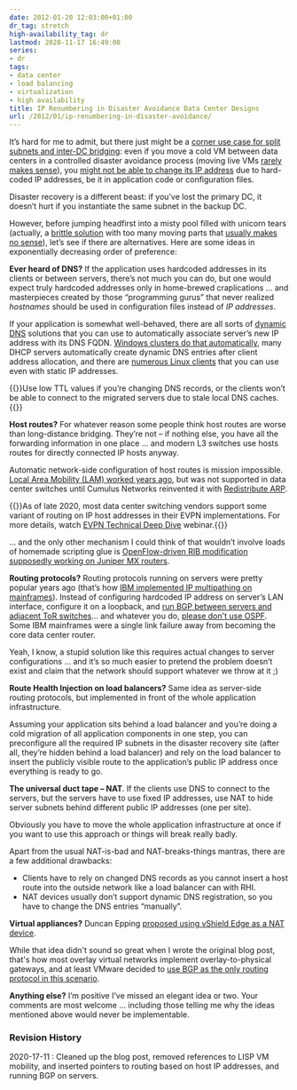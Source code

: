 ```yaml
---
date: 2012-01-20 12:03:00+01:00
dr_tag: stretch
high-availability_tag: dr
lastmod: 2020-11-17 16:49:00
series:
- dr
tags:
- data center
- load balancing
- virtualization
- high availability
title: IP Renumbering in Disaster Avoidance Data Center Designs
url: /2012/01/ip-renumbering-in-disaster-avoidance/
---
```

It’s hard for me to admit, but there just might be a [corner use case for split subnets and inter-DC bridging](/2011/08/quotes-of-week/): even if you move a cold VM between data centers in a controlled disaster avoidance process (moving live VMs [rarely makes sense](/2011/09/long-distance-vmotion-for-disaster/)), you [might not be able to change its IP address](http://www.yellow-bricks.com/2012/01/19/avoid-changing-your-vms-ip-in-a-dr-procedure/) due to hard-coded IP addresses, be it in application code or configuration files.

Disaster recovery is a different beast: if you’ve lost the primary DC, it doesn’t hurt if you instantiate the same subnet in the backup DC.
<!--more-->
However, before jumping headfirst into a misty pool filled with unicorn tears (actually, a [brittle solution](/2011/12/large-scale-l2-dci-true-story/) with too many moving parts that [usually makes no sense](/2011/11/busting-layer-2-data-center/)), let’s see if there are alternatives. Here are some ideas in exponentially decreasing order of preference:

**Ever heard of DNS?** If the application uses hardcoded addresses in its clients or between servers, there’s not much you can do, but one would expect truly hardcoded addresses only in home-brewed craplications ... and masterpieces created by those “programming gurus” that never realized *hostnames* should be used in configuration files instead of *IP addresses*.

If your application is somewhat well-behaved, there are all sorts of [dynamic DNS](http://en.wikipedia.org/wiki/Dynamic_DNS) solutions that you can use to automatically associate server’s new IP address with its DNS FQDN. [Windows clusters do that automatically](/2011/06/multisite-clusters-done-right-by-none/), many DHCP servers automatically create dynamic DNS entries after client address allocation, and there are [numerous Linux clients](http://dyn.com/support/clients/linux/) that you can use even with static IP addresses.

{{<note>}}Use low TTL values if you’re changing DNS records, or the clients won’t be able to connect to the migrated servers due to stale local DNS caches.{{</note>}}

**Host routes?** For whatever reason some people think host routes are worse than long-distance bridging. They’re not – if nothing else, you have all the forwarding information in one place ... and modern L3 switches use hosts routes for directly connected IP hosts anyway.

Automatic network-side configuration of host routes is mission impossible. [Local Area Mobility (LAM) worked years ago](/2011/02/local-area-mobility-lam-true-story/), but was not supported in data center switches until Cumulus Networks reinvented it with [Redistribute ARP](/2015/08/layer-3-only-data-center-networks-with/). 

{{<note info>}}As of late 2020, most data center switching vendors support some variant of routing on IP host addresses in their EVPN implementations. For more details, watch [EVPN Technical Deep Dive](https://www.ipspace.net/EVPN_Technical_Deep_Dive) webinar.{{</note>}}

... and the only other mechanism I could think of that wouldn’t involve loads of homemade scripting glue is [OpenFlow-driven RIB modification supposedly working on Juniper MX routers](/2011/11/openflow-deployment-models/).

**Routing protocols?** Routing protocols running on servers were pretty popular years ago (that’s how [IBM implemented IP multipathing on mainframes](http://www-03.ibm.com/support/techdocs/atsmastr.nsf/WebIndex/PRS1708)). Instead of configuring hardcoded IP address on server’s LAN interface, configure it on a loopback, and [run BGP between servers and adjacent ToR switches](https://my.ipspace.net/bin/list?id=Clos#ROUTING_SERVERS)... and whatever you do, [please don't use OSPF](/2013/08/virtual-appliance-routing-network/). Some IBM mainframes were a single link failure away from becoming the core data center router.

Yeah, I know, a stupid solution like this requires actual changes to server configurations ... and it’s so much easier to pretend the problem doesn’t exist and claim that the network should support whatever we throw at it ;)

**Route Health Injection on load balancers?** Same idea as server-side routing protocols, but implemented in front of the whole application infrastructure.

Assuming your application sits behind a load balancer and you’re doing a cold migration of all application components in one step, you can preconfigure all the required IP subnets in the disaster recovery site (after all, they’re hidden behind a load balancer) and rely on the load balancer to insert the publicly visible route to the application’s public IP address once everything is ready to go.

**The universal duct tape – NAT**. If the clients use DNS to connect to the servers, but the servers have to use fixed IP addresses, use NAT to hide server subnets behind different public IP addresses (one per site).

Obviously you have to move the whole application infrastructure at once if you want to use this approach or things will break really badly.

Apart from the usual NAT-is-bad and NAT-breaks-things mantras, there are a few additional drawbacks:

-   Clients have to rely on changed DNS records as you cannot insert a host route into the outside network like a load balancer can with RHI.
-   NAT devices usually don’t support dynamic DNS registration, so you have to change the DNS entries “manually”.

**Virtual appliances?** Duncan Epping [proposed using vShield Edge as a NAT device](http://www.yellow-bricks.com/2012/01/19/avoid-changing-your-vms-ip-in-a-dr-procedure/). 

While that idea didn't sound so great when I wrote the original blog post, that's how most overlay virtual networks implement overlay-to-physical gateways, and at least VMware decided to [use BGP as the only routing protocol in this scenario](/2013/06/dynamic-routing-with-virtual-appliances/).

**Anything else?** I’m positive I’ve missed an elegant idea or two. Your comments are most welcome ... including those telling me why the ideas mentioned above would never be implementable.

### Revision History

2020-17-11
: Cleaned up the blog post, removed references to LISP VM mobility, and inserted pointers to routing based on host IP addresses, and running BGP on servers.
